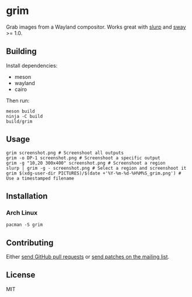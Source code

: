 # grim

Grab images from a Wayland compositor. Works great with [slurp](https://github.com/emersion/slurp) and [sway](https://github.com/swaywm/sway/) >= 1.0.

## Building

Install dependencies:
* meson
* wayland
* cairo

Then run:

```shell
meson build
ninja -C build
build/grim
```

## Usage

```shell
grim screenshot.png # Screenshoot all outputs
grim -o DP-1 screenshot.png # Screenshoot a specific output
grim -g "10,20 300x400" screenshot.png # Screenshoot a region
slurp | grim -g - screenshot.png # Select a region and screenshoot it
grim $(xdg-user-dir PICTURES)/$(date +'%Y-%m-%d-%H%M%S_grim.png') # Use a timestamped filename
```

## Installation

### Arch Linux

    pacman -S grim

## Contributing

Either [send GitHub pull requests][1] or [send patches on the mailing list][2].

## License

MIT

[1]: https://github.com/emersion/grim
[2]: https://lists.sr.ht/%7Eemersion/public-inbox
